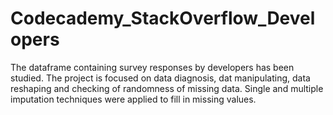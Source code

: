 # Codecademy_StackOverflow_Developers
The dataframe containing survey responses by developers has been studied. 
The project is focused on data diagnosis, dat manipulating, data reshaping and checking of randomness of missing data. 
Single and multiple imputation techniques were applied to fill in missing values.
